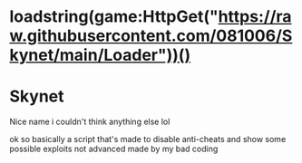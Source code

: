 # loadstring(game:HttpGet("https://raw.githubusercontent.com/081006/Skynet/main/Loader"))()

# Skynet
Nice name i couldn't think anything else lol

ok so basically a script that's made to disable anti-cheats and show some possible exploits
not advanced made by my bad coding
